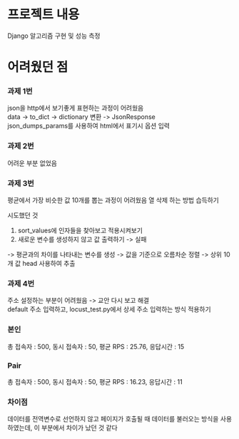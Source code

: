 # 프로젝트 내용
Django 알고리즘 구현 및 성능 측정

# 어려웠던 점
### 과제 1번
json을 http에서 보기좋게 표현하는 과정이 어려웠음   
data -> to_dict -> dictionary 변환 -> JsonResponse   
json_dumps_params를 사용하여 html에서 표기시 옵션 입력

### 과제 2번
어려운 부분 없었음

### 과제 3번
평균에서 가장 비슷한 값 10개를 뽑는 과정이 어려웠음
열 삭제 하는 방법 습득하기

시도했던 것
1. sort_values에 인자들을 찾아보고 적용시켜보기
2. 새로운 변수를 생성하지 않고 값 출력하기 -> 실패

-> 평균과의 차이를 나타내는 변수를 생성 -> 값을 기준으로 오름차순 정렬 -> 상위 10개 값 head 사용하여 추출

### 과제 4번
주소 설정하는 부분이 어려웠음
-> 교안 다시 보고 해결   
default 주소 입력하고, locust_test.py에서 상세 주소 입력하는 방식 적용하기

### 본인
총 접속자 : 500, 동시 접속자 : 50, 평균 RPS : 25.76, 응답시간 : 15
### Pair
총 접속자 : 500, 동시 접속자 : 50, 평균 RPS : 16.23, 응답시간 : 11

### 차이점
데이터를 전역변수로 선언하지 않고 페이지가 호출될 때 데이터를 불러오는 방식을 사용하였는데, 이 부분에서 차이가 났던 것 같다